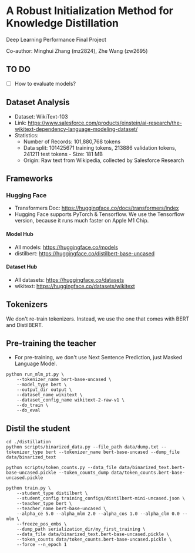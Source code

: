 # A Robust Initialization Method for Knowledge Distillation

Deep Learning Performance Final Project

Co-author: Minghui Zhang (mz2824), Zhe Wang (zw2695)

## TO DO
- [ ] How to evaluate models?

## Dataset Analysis

- Dataset: WikiText-103
- Link: https://www.salesforce.com/products/einstein/ai-research/the-wikitext-dependency-language-modeling-dataset/
- Statistics:
  - Number of Records: 101,880,768 tokens
  - Data split: 101425671 training tokens, 213886 validation tokens, 241211 test tokens - Size: 181 MB
  - Origin: Raw text from Wikipedia, collected by Salesforce Research

## Frameworks
### Hugging Face
- Transformers Doc: https://huggingface.co/docs/transformers/index
- Hugging Face supports PyTorch & Tensorflow. We use the Tensorflow version, because it runs much faster on Apple M1 Chip.

#### Model Hub
- All models: https://huggingface.co/models
- distilbert: https://huggingface.co/distilbert-base-uncased

#### Dataset Hub
- All datasets: https://huggingface.co/datasets
- wikitext: https://huggingface.co/datasets/wikitext

## Tokenizers
We don't re-train tokenizers. Instead, we use the one that comes with BERT and DistilBERT.

## Pre-training the teacher
- For pre-training, we don't use Next Sentence Prediction, just Masked Language Model.

```shell
python run_mlm_pt.py \
    --tokenizer_name bert-base-uncased \
    --model_type bert \
    --output_dir output \
    --dataset_name wikitext \
    --dataset_config_name wikitext-2-raw-v1 \
    --do_train \
    --do_eval
```

## Distil the student

```shell
cd ./distillation
python scripts/binarized_data.py --file_path data/dump.txt --tokenizer_type bert --tokenizer_name bert-base-uncased --dump_file data/binarized_text

python scripts/token_counts.py --data_file data/binarized_text.bert-base-uncased.pickle --token_counts_dump data/token_counts.bert-base-uncased.pickle

python train.py \
    --student_type distilbert \
    --student_config training_configs/distilbert-mini-uncased.json \
    --teacher_type bert \
    --teacher_name bert-base-uncased \
    --alpha_ce 5.0 --alpha_mlm 2.0 --alpha_cos 1.0 --alpha_clm 0.0 --mlm \
    --freeze_pos_embs \
    --dump_path serialization_dir/my_first_training \
    --data_file data/binarized_text.bert-base-uncased.pickle \
    --token_counts data/token_counts.bert-base-uncased.pickle \
    --force --n_epoch 1
```
